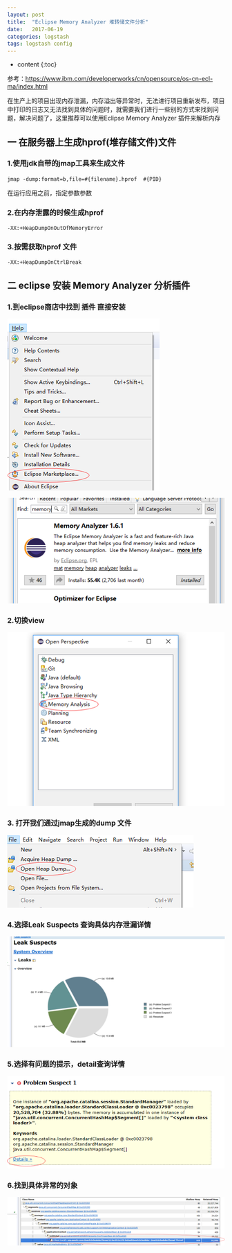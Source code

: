 ```yaml
---
layout: post
title:  "Eclipse Memory Analyzer 堆转储文件分析"
date:   2017-06-19
categories: logstash
tags: logstash config
---
```


* content
{:toc}

参考：https://www.ibm.com/developerworks/cn/opensource/os-cn-ecl-ma/index.html

在生产上的项目出现内存泄漏，内存溢出等异常时，无法进行项目重新发布，项目中打印的日志又无法找到具体的问题时，就需要我们进行一些别的方式来找到问题，解决问题了，这里推荐可以使用Eclipse Memory Analyzer 插件来解析内存







## 一 在服务器上生成hprof(堆存储文件)文件

### 1.使用jdk自带的jmap工具来生成文件

	jmap -dump:format=b,file=#{filename}.hprof  #{PID}

在运行应用之前，指定参数参数

### 2.在内存泄露的时候生成hprof

	-XX:+HeapDumpOnOutOfMemoryError

### 3.按需获取hprof 文件

	-XX:+HeapDumpOnCtrlBreak

## 二 eclipse 安装 Memory Analyzer 分析插件


### 1.到eclipse商店中找到 插件 直接安装

![第一一步](/images/eclipse-memory-analyzer/1.png)

![第一二步](/images/eclipse-memory-analyzer/2.png)

### 2.切换view

![第二步](/images/eclipse-memory-analyzer/3.png)


### 3. 打开我们通过jmap生成的dump 文件

![第三步](/images/eclipse-memory-analyzer/4.png)

### 4.选择Leak Suspects 查询具体内存泄漏详情

![第四步](/images/eclipse-memory-analyzer/5.png)


### 5.选择有问题的提示，detail查询详情

![第五步](/images/eclipse-memory-analyzer/6.png)

### 6.找到具体异常的对象

![第六步](/images/eclipse-memory-analyzer/7.png)